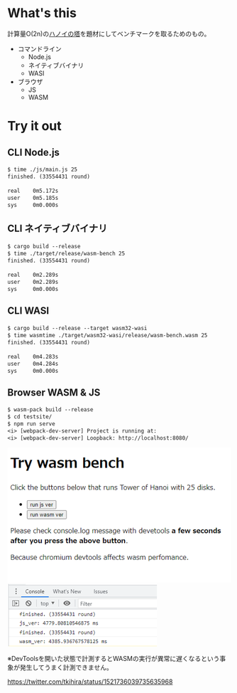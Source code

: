 # What's this

計算量O(2n)の[ハノイの塔](https://ja.wikipedia.org/wiki/%E3%83%8F%E3%83%8E%E3%82%A4%E3%81%AE%E5%A1%94)を題材にしてベンチマークを取るためのもの。
- コマンドライン
    - Node.js
    - ネイティブバイナリ
    - WASI
- ブラウザ
    - JS
    - WASM

# Try it out

## CLI Node.js
```shell
$ time ./js/main.js 25
finished. (33554431 round)

real    0m5.172s
user    0m5.185s
sys     0m0.000s
```

## CLI ネイティブバイナリ
```shell
$ cargo build --release
$ time ./target/release/wasm-bench 25
finished. (33554431 round)

real    0m2.289s
user    0m2.289s
sys     0m0.000s
```
## CLI WASI
```shell
$ cargo build --release --target wasm32-wasi
$ time wasmtime ./target/wasm32-wasi/release/wasm-bench.wasm 25
finished. (33554431 round)

real    0m4.283s
user    0m4.284s
sys     0m0.000s
```

## Browser WASM & JS
```shell
$ wasm-pack build --release
$ cd testsite/
$ npm run serve
<i> [webpack-dev-server] Project is running at:
<i> [webpack-dev-server] Loopback: http://localhost:8080/
```
![](misc/browser_wasm.png)
![](misc/measure.png)

※DevToolsを開いた状態で計測するとWASMの実行が異常に遅くなるという事象が発生してうまく計測できません。

https://twitter.com/tkihira/status/1521736039735635968